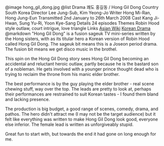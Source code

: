 @image		hong_gil_dong.jpg
@list
Drama		&#53132;&#46020; &#54861;&#44600;&#46041; / Hong Gil Dong
Country		South Korea
Director		Lee Jung-Sub, Kim Yeong-Jo
Writer		Hong Mi-Ran, Hong Jung-Eun
Transmitted		2nd January to 26th March 2008
Cast		Kang Ji-Hwan, Sung Yu-Ri, Yoon Kye-Sang
Details		24 episodes
Themes		Robin Hood style outlaw, court intrigue, love triangle
Links		[Asian Wiki](http://asianwiki.com/Hong_Gil-Dong,_The_Hero) [Korean Drama](https://www.koreandrama.org/hong-gil-dong/)
@markdown
"Hong Gil Dong" is a fusion sageuk TV mini-series written by the Hong sisters,
with as its titular hero a Korean version of Robin Hood called Hong Gil Dong.
The sageuk bit means this is a Joseon period drama. The fusion bit means we get
disco music in the brothel.

This spin on the Hong Gil Dong story sees Hong Gil Dong becoming an
accidental and reluctant heroic outlaw, partly because he is the bastard son
of a nobleman.  He gets involved with a younger prince thought dead
who is trying to reclaim the throne from his manic elder brother.

The best performance is by the guy playing the elder brother - real
scene chewing stuff, way over the top. The leads are pretty to look at,
perhaps their performances are restrained to suit Korean tastes -
I found them bland and lacking presence.

The production is big budget, a good range of scenes, comedy, drama, and
pathos. The hero didn't attract me (I may not be the target audience)
but it felt like everything was written to make Hong Gil Dong look
good, everyone else inferior. The female lead is written as
unforgiveably stupid.

Great fun to start with, but towards the end it had gone on long enough for me.
